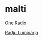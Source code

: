 # malti

[One Radio](http://s10.voscast.com:8202/stream)

[Radju Luminarja](http://stream.radjuluminaria.com:8000/radjuluminaria)

